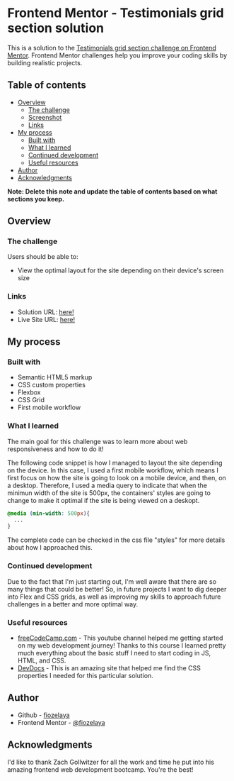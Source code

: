 # Frontend Mentor - Testimonials grid section solution

This is a solution to the [Testimonials grid section challenge on Frontend Mentor](https://www.frontendmentor.io/challenges/testimonials-grid-section-Nnw6J7Un7). Frontend Mentor challenges help you improve your coding skills by building realistic projects. 

## Table of contents

- [Overview](#overview)
  - [The challenge](#the-challenge)
  - [Screenshot](#screenshot)
  - [Links](#links)
- [My process](#my-process)
  - [Built with](#built-with)
  - [What I learned](#what-i-learned)
  - [Continued development](#continued-development)
  - [Useful resources](#useful-resources)
- [Author](#author)
- [Acknowledgments](#acknowledgments)

**Note: Delete this note and update the table of contents based on what sections you keep.**

## Overview

### The challenge

Users should be able to:

- View the optimal layout for the site depending on their device's screen size

### Links

- Solution URL: [here!](https://github.com/fiozelaya/Testimonials-grid-section-Frontend-Challenge)
- Live Site URL: [here!](https://fiozelaya.github.io/Testimonials-grid-section-Frontend-Challenge/)

## My process

### Built with

- Semantic HTML5 markup
- CSS custom properties
- Flexbox
- CSS Grid
- First mobile workflow

### What I learned

The main goal for this challenge was to learn more about web responsiveness and how to do it! 

The following code snippet is how I managed to layout the site depending on the device. In this case, I used a first mobile workflow, which means I first focus on how the site is going to look on a mobile device, and then, on a desktop. Therefore, I used a media query to indicate that when the minimun width of the site is 500px, the containers' styles are going to change to make it optimal if the site is being viewed on a deskopt. 
```css
@media (min-width: 500px){
  ...
}
```
The complete code can be checked in the css file "styles" for more details about how I approached this.

### Continued development

Due to the fact that I'm just starting out, I'm well aware that there are so many things that could be better! So, in future projects I want to dig deeper into Flex and CSS grids, as well as improving my skills to approach future challenges in a better and more optimal way.


### Useful resources

- [freeCodeCamp.com](https://www.youtube.com/watch?v=zJSY8tbf_ys) - This youtube channel helped me getting started on my web development journey! Thanks to this course I learned pretty much everything about the basic stuff I need to start coding in JS, HTML, and CSS.
- [DevDocs](https://devdocs.io/css/) - This is an amazing site that helped me find the CSS properties I needed for this particular solution.

## Author

- Github - [fiozelaya](https://github.com/fiozelaya)
- Frontend Mentor - [@fiozelaya](https://www.frontendmentor.io/profile/fiozelaya)

## Acknowledgments

I'd like to thank Zach Gollwitzer for all the work and time he put into his amazing frontend web development bootcamp. You're the best!
